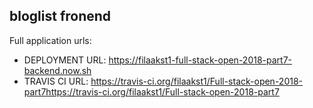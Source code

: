 ## bloglist fronend
Full application urls:
- DEPLOYMENT URL: 
  https://filaakst1-full-stack-open-2018-part7-backend.now.sh
- TRAVIS CI URL: 
  https://travis-ci.org/filaakst1/Full-stack-open-2018-part7https://travis-ci.org/filaakst1/Full-stack-open-2018-part7
